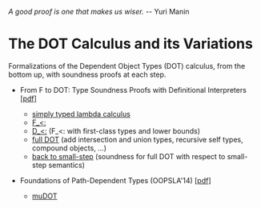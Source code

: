 _A good proof is one that makes us wiser._ -- Yuri Manin

The DOT Calculus and its Variations
===================================

Formalizations of the Dependent Object Types (DOT) calculus, from the bottom up, with soundness proofs at each step.

- From F to DOT: Type Soundness Proofs with Definitional Interpreters [[pdf]](http://arxiv.org/pdf/1510.05216.pdf)
  - [simply typed lambda calculus](/dev2015/nano0.v)
  - [F_<:](/dev2015/fsub0.v)
  - [D_<:](/dev2015/fsub2.v) (F_<: with first-class types and lower bounds)
  - [full DOT](/dev2015/dot24.v) (add intersection and union types, recursive self types, compound objects, ...)
  - [back to small-step](/dev2015/dot-smallstep1.v) (soundness for full DOT with respect to small-step semantics)

- Foundations of Path-Dependent Types (OOPSLA'14) [[pdf]](http://lampwww.epfl.ch/~amin/dot/fpdt.pdf)
  - [muDOT](/oopsla/dot.elf)

